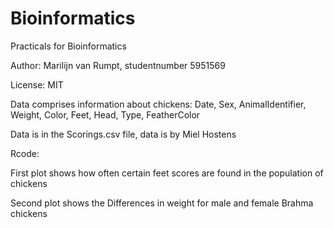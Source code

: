 # Bioinformatics
Practicals for Bioinformatics

Author: Marilijn van Rumpt, studentnumber 5951569

License: MIT

Data comprises information about chickens: Date, Sex, AnimalIdentifier, Weight, Color, Feet, Head, Type, FeatherColor

Data is in the Scorings.csv file, data is by Miel Hostens

Rcode:

First plot shows how often certain feet scores are found in the population of chickens

Second plot shows the Differences in weight for male and female Brahma chickens

